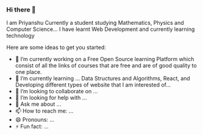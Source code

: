 ### Hi there 👋
I am Priyanshu Currently a student studying Mathematics, Physics and Computer Science... I have learnt Web Development and currently learning technology



Here are some ideas to get you started:

- 🔭 I’m currently working on a Free Open Source learning Platform which consist of all the links of courses that are free and are of good quality to one place.
- 🌱 I’m currently learning ... Data Structures and Algorithms, React, and Developing different types of website that I am interested of...
- 👯 I’m looking to collaborate on ...
- 🤔 I’m looking for help with ...
- 💬 Ask me about ...
- 📫 How to reach me: ...
- 😄 Pronouns: ...
- ⚡ Fun fact: ...

